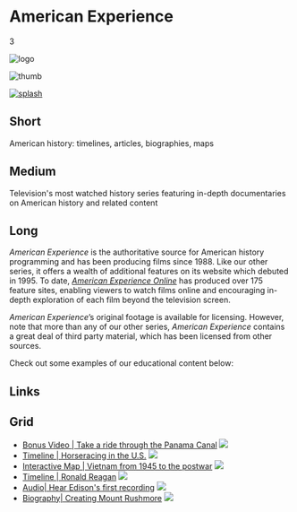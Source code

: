 # American Experience

3

![logo](https://s3.amazonaws.com/wgbhstocksales.org/content/collections/amex/amex-logo.png)

![thumb](https://s3.amazonaws.com/wgbhstocksales.org/content/collections/amex/amex-thumb_348x196.png)

[![splash](https://s3.amazonaws.com/wgbhstocksales.org/content/collections/amex/AmexCollectionMain_770x433.png)](http://www.pbs.org/wgbh/americanexperience/)

## Short

American history: timelines, articles, biographies, maps

## Medium

Television's most watched history series featuring in-depth documentaries on American history and related content

## Long

*American Experience* is the authoritative source for American history programming and has been 
producing films since 1988.   Like our other series, it offers a wealth of additional 
features on its website which debuted in 1995.  To date, [*American Experience Online*](http://www.pbs.org/wgbh/americanexperience) 
has produced over 175 feature sites, enabling viewers to watch films online and 
encouraging in-depth exploration of each film beyond the television screen. 

*American Experience*’s original footage is available for licensing. However, note 
that more than any of our other series, *American Experience* contains a great deal 
of third party material, which has been licensed from other sources. 

Check out some examples of our educational content below: 

## Links

## Grid

- [Bonus Video | Take a ride through the Panama Canal](http://www.pbs.org/wgbh/americanexperience/features/bonus-video/tr-travel/) ![](https://s3.amazonaws.com/wgbhstocksales.org/content/collections/amex/Panama_348x196.png)
- [Timeline | Horseracing in the U.S.](http://www.pbs.org/wgbh/americanexperience/features/timeline/seabiscuit/) ![](https://s3.amazonaws.com/wgbhstocksales.org/content/collections/amex/Seabiscuit_348x196.jpg)
- [Interactive Map | Vietnam from 1945 to the postwar](http://www.pbs.org/wgbh/amex/vietnam/maps/map_pop_intro.html) ![](https://s3.amazonaws.com/wgbhstocksales.org/content/collections/amex/Vietnam_348x196.png)
- [Timeline | Ronald Reagan](http://www.pbs.org/wgbh/americanexperience/features/timeline/reagan/) ![](https://s3.amazonaws.com/wgbhstocksales.org/content/collections/amex/Reagan_348x196.jpg)
- [Audio| Hear Edison's first recording](http://www.pbs.org/wgbh/americanexperience/features/inlineaudio/light-blaine/) ![](https://s3.amazonaws.com/wgbhstocksales.org/content/collections/amex/Edison_348x196.png)
- [Biography| Creating Mount Rushmore](http://www.pbs.org/wgbh/americanexperience/features/biography/rushmore-borglum/) ![](https://s3.amazonaws.com/wgbhstocksales.org/content/collections/amex/Rushmore_348x196.png)
